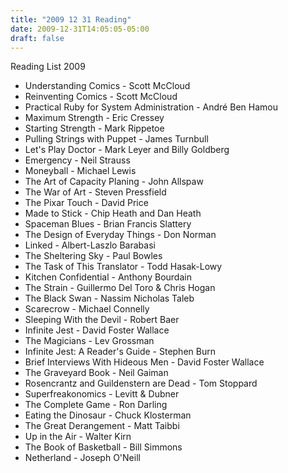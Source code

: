 ```yaml
---
title: "2009 12 31 Reading"
date: 2009-12-31T14:05:05-05:00
draft: false
---
```


Reading List 2009

* Understanding Comics - Scott McCloud
* Reinventing Comics - Scott McCloud
* Practical Ruby for System Administration - André Ben Hamou
* Maximum Strength - Eric Cressey
* Starting Strength - Mark Rippetoe
* Pulling Strings with Puppet - James Turnbull
* Let's Play Doctor - Mark Leyer and Billy Goldberg
* Emergency - Neil Strauss
* Moneyball - Michael Lewis
* The Art of Capacity Planing - John Allspaw
* The War of Art - Steven Pressfield
* The Pixar Touch - David Price
* Made to Stick - Chip Heath and Dan Heath
* Spaceman Blues - Brian Francis Slattery
* The Design of Everyday Things - Don Norman
* Linked - Albert-Laszlo Barabasi
* The Sheltering Sky - Paul Bowles
* The Task of This Translator - Todd Hasak-Lowy
* Kitchen Confidential - Anthony Bourdain
* The Strain - Guillermo Del Toro & Chris Hogan
* The Black Swan - Nassim Nicholas Taleb
* Scarecrow - Michael Connelly
* Sleeping With the Devil - Robert Baer
* Infinite Jest - David Foster Wallace
* The Magicians - Lev Grossman
* Infinite Jest: A Reader's Guide - Stephen Burn
* Brief Interviews With Hideous Men - David Foster Wallace
* The Graveyard Book - Neil Gaiman
* Rosencrantz and Guildenstern are Dead - Tom Stoppard
* Superfreakonomics - Levitt & Dubner
* The Complete Game - Ron Darling
* Eating the Dinosaur - Chuck Klosterman
* The Great Derangement - Matt Taibbi
* Up in the Air - Walter Kirn
* The Book of Basketball - Bill Simmons
* Netherland - Joseph O'Neill

